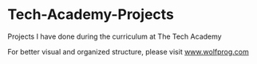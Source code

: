 # Tech-Academy-Projects
Projects I have done during the curriculum at The Tech Academy

For better visual and organized structure, please visit www.wolfprog.com

